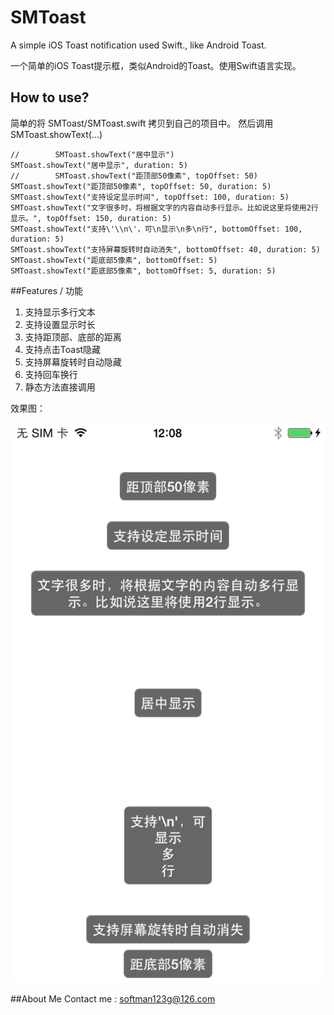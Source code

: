 # SMToast
A simple iOS Toast notification used Swift., like Android Toast. 

一个简单的iOS Toast提示框，类似Android的Toast。使用Swift语言实现。

## How to use?
简单的将 SMToast/SMToast.swift 拷贝到自己的项目中。
然后调用 SMToast.showText(...)

	//        SMToast.showText("居中显示")
	SMToast.showText("居中显示", duration: 5)
	//        SMToast.showText("距顶部50像素", topOffset: 50)
	SMToast.showText("距顶部50像素", topOffset: 50, duration: 5)
	SMToast.showText("支持设定显示时间", topOffset: 100, duration: 5)
	SMToast.showText("文字很多时，将根据文字的内容自动多行显示。比如说这里将使用2行显示。", topOffset: 150, duration: 5)
	SMToast.showText("支持\'\\n\'，可\n显示\n多\n行", bottomOffset: 100, duration: 5)
	SMToast.showText("支持屏幕旋转时自动消失", bottomOffset: 40, duration: 5)
	SMToast.showText("距底部5像素", bottomOffset: 5)
	SMToast.showText("距底部5像素", bottomOffset: 5, duration: 5)
	
##Features / 功能

1. 支持显示多行文本
2. 支持设置显示时长
3. 支持距顶部、底部的距离
4. 支持点击Toast隐藏
5. 支持屏幕旋转时自动隐藏
6. 支持回车换行
7. 静态方法直接调用

效果图：

![DemoPic](/img_demo.PNG)

##About Me
Contact me : softman123g@126.com

